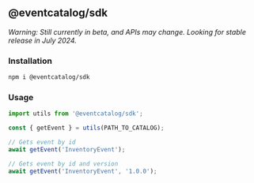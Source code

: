 ## @eventcatalog/sdk

_Warning: Still currently in beta, and APIs may change. Looking for stable release in July 2024._

### Installation

```sh
npm i @eventcatalog/sdk
```

### Usage

```typescript
import utils from '@eventcatalog/sdk';

const { getEvent } = utils(PATH_TO_CATALOG);

// Gets event by id
await getEvent('InventoryEvent');

// Gets event by id and version
await getEvent('InventoryEvent', '1.0.0');
```

